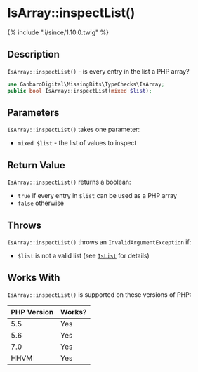 # IsArray::inspectList()

{% include ".i/since/1.10.0.twig" %}

## Description

`IsArray::inspectList()` - is every entry in the list a PHP array?

```php
use GanbaroDigital\MissingBits\TypeChecks\IsArray;
public bool IsArray::inspectList(mixed $list);
```

## Parameters

`IsArray::inspectList()` takes one parameter:

* `mixed $list` - the list of values to inspect

## Return Value

`IsArray::inspectList()` returns a boolean:

* `true` if every entry in `$list` can be used as a PHP array
* `false` otherwise

## Throws

`IsArray::inspectList()` throws an `InvalidArgumentException` if:

* `$list` is not a valid list (see [`IsList`](IsList.class.html) for details)

## Works With

`IsArray::inspectList()` is supported on these versions of PHP:

PHP Version | Works?
------------|-------
5.5 | Yes
5.6 | Yes
7.0 | Yes
HHVM | Yes
